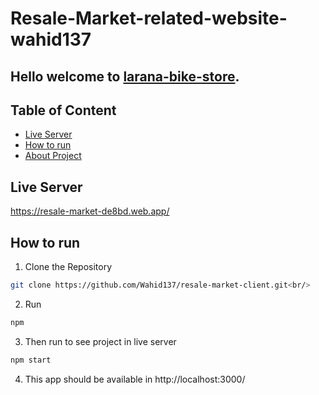 # Resale-Market-related-website-wahid137

## Hello welcome to [larana-bike-store](https://resale-market-de8bd.web.app/).

## Table of Content
- [Live Server](#live-server)
- [How to run](#how-to-run)
- [About Project](#about-project)

## Live Server
https://resale-market-de8bd.web.app/

## How to run

1. Clone the Repository
```bash
git clone https://github.com/Wahid137/resale-market-client.git<br/>
```


2. Run
```bash
npm
```

3. Then run to see project in live server
```bash
npm start
```

4. This app should be available in http://localhost:3000/
